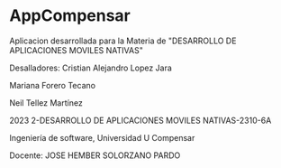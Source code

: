 # AppCompensar
Aplicacion desarrollada para la Materia de "DESARROLLO DE APLICACIONES MOVILES NATIVAS"

Desalladores:
Cristian Alejandro Lopez Jara



Mariana Forero Tecano



Neil Tellez Martínez



2023 2-DESARROLLO DE APLICACIONES MOVILES NATIVAS-2310-6A



Ingeniería de software, Universidad U Compensar

Docente: JOSE HEMBER SOLORZANO PARDO

